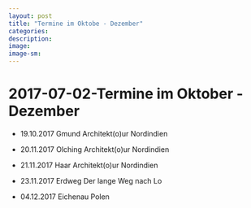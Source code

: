 ```yaml
---
layout: post
title: "Termine im Oktobe - Dezember"
categories:
description:
image:
image-sm:
---
```


2017-07-02-Termine im Oktober - Dezember
========================================

 - 19.10.2017	Gmund		Architekt(o)ur Nordindien

 - 20.11.2017	Olching		Architekt(o)ur Nordindien
 - 21.11.2017	Haar		Architekt(o)ur Nordindien
 - 23.11.2017	Erdweg		Der lange Weg nach Lo
 
 - 04.12.2017	Eichenau	Polen
 